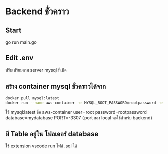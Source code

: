 # Backend ชั่วคราว
## Start
go run main.go

## Edit .env

ปรับเปรียบตาม server mysql ที่เปิด

## สร้าง container mysql ชั่วคราวได้จาก

```bash
docker pull mysql:latest
docker run --name aws-container -e MYSQL_ROOT_PASSWORD=rootpassword -e MYSQL_DATABASE=mydatabase -p 3307:3306 -d mysql:latest
```

ใช้ mysql:latest ชื่อ aws-container
user=root
password=rootpassword
database=mydatabase
PORT=-3307 (port ของ local นะใช้สำหรับ backend)

## มี Table อยู่ใน โฟลเดอร์  database
ใช้ extension vscode run ไฟล์ .sql ได้



